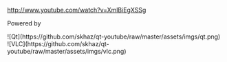
http://www.youtube.com/watch?v=XmlBiEgXSSg

Powered by

<div>
<div style="float: left">
![Qt](https://github.com/skhaz/qt-youtube/raw/master/assets/imgs/qt.png)
</div>
<div style="float: right">
![VLC](https://github.com/skhaz/qt-youtube/raw/master/assets/imgs/vlc.png)
</div>
</div>

